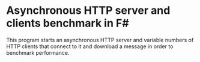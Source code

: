 # Asynchronous HTTP server and clients benchmark in F#

This program starts an asynchronous HTTP server and variable numbers of HTTP clients that connect to it and download
a message in order to benchmark performance.
